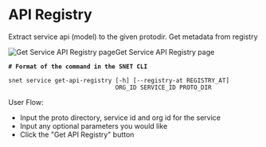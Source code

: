 # API Registry

Extract service api (model) to the given protodir. Get metadata from registry

![Get Service API Registry page](/assets/images/products/AIMarketplace/TUI/ServiceAPIRegistryPage.webp)Get Service API Registry page

<pre class="language-bash"><code class="lang-bash"><strong># Format of the command in the SNET CLI
</strong>
snet service get-api-registry [-h] [--registry-at REGISTRY_AT]
                              ORG_ID SERVICE_ID PROTO_DIR
</code></pre>

User Flow:

* Input the proto directory, service id and org id for the service
* Input any optional parameters you would like
* Click the "Get API Registry" button
